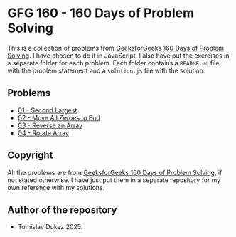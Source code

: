 # GFG 160 - 160 Days of Problem Solving 

This is a collection of problems from [GeeksforGeeks 160 Days of Problem Solving](https://www.geeksforgeeks.org/batch/gfg-160-problems). I have chosen to do it in JavaScript. I also have put the exercises in a separate folder for each problem. Each folder contains a `README.md` file with the problem statement and a `solution.js` file with the solution.

## Problems

- [01 - Second Largest](02-gfg-160/001-problem/README.md)
- [02 - Move All Zeroes to End](02-gfg-160/002-problem/README.md)
- [03 - Reverse an Array](02-gfg-160/003-problem/README.md)
- [04 - Rotate Array](02-gfg-160/004-problem/README.md)

## Copyright
All the problems  are from [GeeksforGeeks 160 Days of Problem Solving](https://www.geeksforgeeks.org/batch/gfg-160-problems), if not stated otherwise. I have just put them in a separate repository for my own reference with my solutions.

## Author of the repository
- Tomislav Dukez 2025.